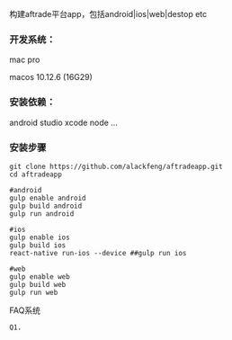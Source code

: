 构建aftrade平台app，包括android\|ios\|web\|destop etc

### 开发系统：

mac pro

macos  10.12.6 \(16G29\)

### 安装依赖：

android studio  xcode  node  ...

### 安装步骤

```
git clone https://github.com/alackfeng/aftradeapp.git
cd aftradeapp

#android
gulp enable android
gulp build android
gulp run android

#ios
gulp enable ios
gulp build ios
react-native run-ios --device ##gulp run ios

#web
gulp enable web
gulp build web
gulp run web
```

FAQ系统

```
Q1.
```



